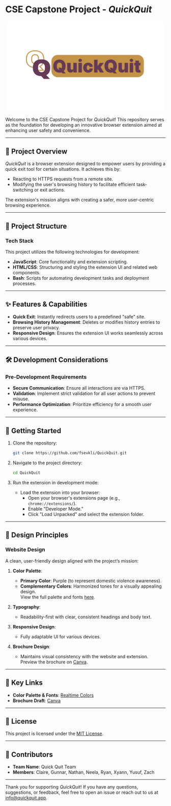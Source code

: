 # CSE Capstone Project - *QuickQuit*

![QuickQuit Banner](website/images/quickquitbanner.png)

Welcome to the CSE Capstone Project for *QuickQuit*! This repository serves as the foundation for developing an innovative browser extension aimed at enhancing user safety and convenience.

---

## 🚀 Project Overview
*QuickQuit* is a browser extension designed to empower users by providing a quick exit tool for certain situations. It achieves this by:
- Reacting to HTTPS requests from a remote site.
- Modifying the user's browsing history to facilitate efficient task-switching or exit actions.

The extension's mission aligns with creating a safer, more user-centric browsing experience.

---

## 📂 Project Structure

### **Tech Stack**
This project utilizes the following technologies for development:

- **JavaScript**: Core functionality and extension scripting.
- **HTML/CSS**: Structuring and styling the extension UI and related web components.
- **Bash**: Scripts for automating development tasks and deployment processes.

---

## ✨ Features & Capabilities

- **Quick Exit**: Instantly redirects users to a predefined "safe" site.
- **Browsing History Management**: Deletes or modifies history entries to preserve user privacy.
- **Responsive Design**: Ensures the extension UI works seamlessly across various devices.

---

## 🛠️ Development Considerations

### **Pre-Development Requirements**
- **Secure Communication**: Ensure all interactions are via HTTPS.
- **Validation**: Implement strict validation for all user actions to prevent misuse.
- **Performance Optimization**: Prioritize efficiency for a smooth user experience.

---

## 🏁 Getting Started

1. Clone the repository:
   ```bash
   git clone https://github.com/fsevkli/QuickQuit.git
   ```

2. Navigate to the project directory:
   ```bash
   cd QuickQuit
   ```

3. Run the extension in development mode:
   - Load the extension into your browser:
     - Open your browser's extensions page (e.g., `chrome://extensions/`).
     - Enable "Developer Mode."
     - Click "Load Unpacked" and select the extension folder.

---

## 🎨 Design Principles

### **Website Design**
A clean, user-friendly design aligned with the project’s mission:

1. **Color Palette**:
   - **Primary Color**: Purple (to represent domestic violence awareness).
   - **Complementary Colors**: Harmonized tones for a visually appealing design.  
     View the full palette and fonts [here](https://www.realtimecolors.com/?colors=22021b-fffbf5-643a55-91a385-c39346&fonts=Inter-Inter).

2. **Typography**:
   - Readability-first with clear, consistent headings and body text.

3. **Responsive Design**:
   - Fully adaptable UI for various devices.

4. **Brochure Design**:
   - Maintains visual consistency with the website and extension.  
     Preview the brochure on [Canva](https://www.canva.com/design/DAGbzFq34lw/QMtO1t_80gh-UQH1swiK3A/edit?utm_content=DAGbzFq34lw&utm_campaign=designshare&utm_medium=link2&utm_source=sharebutton).

---

## 🔗 Key Links

- **Color Palette & Fonts**: [Realtime Colors](https://www.realtimecolors.com/?colors=24021c-fffbf6-BC67CB-F5B8C8-9533EB&fonts=Inter-Inter)  
- **Brochure Draft**: [Canva](https://www.canva.com/design/DAGbzFq34lw/QMtO1t_80gh-UQH1swiK3A/edit?utm_content=DAGbzFq34lw&utm_campaign=designshare&utm_medium=link2&utm_source=sharebutton)  

---

## 📝 License
This project is licensed under the [MIT License](LICENSE).

---

## 🤝 Contributors
- **Team Name**: Quick Quit Team
- **Members**: Claire, Gunnar, Nathan, Neela, Ryan, Xyann, Yusuf, Zach

---

Thank you for supporting *QuickQuit*! If you have any questions, suggestions, or feedback, feel free to open an issue or reach out to us at [info@quickquit.app](mailto:info@quickquit.app).

